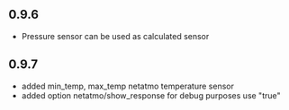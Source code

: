 <!-- https://developers.home-assistant.io/docs/add-ons/presentation#keeping-a-changelog -->

## 0.9.6
- Pressure sensor can be used as calculated sensor

## 0.9.7
- added min_temp, max_temp netatmo temperature sensor
- added option netatmo/show_response
	for debug purposes use "true"
